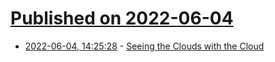 # [Published on 2022-06-04](index.md)

* [2022-06-04, 14:25:28](https://news.ycombinator.com/item?id=31620679) - [Seeing the Clouds with the Cloud](https://nickgregory.me/meteorology/2022/06/03/azure-orbital/)
